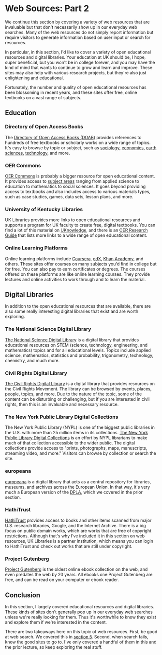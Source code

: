 # Web Sources: Part 2

We continue this section by covering a variety of
web resources that are invaluable but that don't 
necessarily show up in our everyday web searches.
Many of the web resources do not simply report information but
require visitors to generate information based on user input or
search for resources.

In particular, in this section, I'd like to cover
a variety of open educational resources and digital libraries.
Your education at UK should be, I hope, super beneficial,
but you won't be in college forever, and
you may have the kind of mind that wants to continue to grow
and learn and improve.
These sites may also help with various research projects, but
they're also just enlightening and educational.

Fortunately, the number and quality of
open educational resources has been blossoming in recent years,
and these sites offer free, online textbooks on 
a vast range of subjects.

## Education

### Directory of Open Access Books

The [Directory of Open Access Books (DOAB)][doab] provides
references to hundreds of free textbooks or scholarly works
on a wide range of topics.
It's easy to browse by topic or subject, such as
[sociology][doabSociology],
[economics][doabEconomics],
[earth sciences][doabEarth],
[technology][doabTech], and more.

### OER Commons

[OER Commons][oercommons] is probably a bigger resource
for open educational content.
It provides access to [subject areas][oerSubjects]
ranging from applied science to education to mathematics to social sciences.
It goes beyond providing access to textbooks and also includes
access to various materials types, such as
case studies, games, data sets, lesson plans, and more.

### University of Kentucky Libraries

UK Libraries provides more links to open educational resources
and supports a program for UK faculty to create free, digital textbooks.
You can find a lot of this material on [UKnowledge][uknowledge],
and there is an [OER Research Guide][oerUK] that lists
more links to a wide range of open educational content.

### Online Learning Platforms

Online learning platforms
include [Coursera][coursera], [edX][edx], [Khan Academy][khan], and others.
These sites offer courses on many subjects you'd find
in college but for free.
You can also pay to earn certificates or degrees.
The courses offered on these platforms are like online learning courses.
They provide lectures and online activities to work through
and to learn the material.

## Digital Libraries

In addition to the open educational resources that are available,
there are also some really interesting digital libraries that exist
and are worth exploring.

### The National Science Digital Library

[The National Science Digital Library][ndsl] is a digital library
that provides educational resources on STEM
(science, technology, engineering, and mathematics) topics and
for all educational levels.
Topics include applied science, mathematics,
statistics and probability, trigonometry, technology,
chemistry, and much more.

### Civil Rights Digital Library

[The Civil Rights Digital Library][crdl] is a digital library
that provides resources on the Civil Rights Movement.
The library can be browsed by events, places, people, topics, and more.
Due to the nature of the topic,
some of the content can be disturbing or challenging,
but if you are interested in civil rights,
then this is an invaluable and necessary resource.

### The New York Public Library Digital Collections

The New York Public Library (NYPL) is one of the
biggest public libraries in the U.S.
with more than 25 million items in its collections.
[The New York Public Library Digital Collections][nypldc]
is an effort by NYPL librarians to make much of that
collection accessible to the wider public.
The digital collections provide access to
"prints, photographs, maps, manuscripts, streaming video, and more."
Visitors can browse by collection or search the site.

### europeana

[europeana][europeana] is a digital library that acts
as a central repository for libraries, museums, and archives
across the European Union.
In that way, it's very much a European version of the [DPLA][dpla],
which we covered in the prior section.

[europeana]:https://www.europeana.eu/en

### HathiTrust

[HathiTrust][hathitrust] provides access to books and other items
scanned from major U.S. research libraries, Google, and the Internet Archive.
There is a big focus on public domain works,
which are works that are free of copyright restrictions.
Although that's why I've included it in this section
on web resources,
UK Libraries is a partner institution,
which means you can login to HathiTrust and check out works
that are still under copyright.

### Project Gutenberg

[Project Gutenberg][projectgutenberg] is the oldest online ebook
collection on the web,
and even predates the web by 20 years.
All ebooks one Project Gutenberg are free,
and can be read on your computer or ebook reader.

## Conclusion

In this section, I largely covered educational resources
and digital libraries.
These kinds of sites don't generally pop up in our
everyday web searches unless we're really looking for them.
Thus it's worthwhile to know they exist and explore them
if we're interested in the content.

There are two takeaways here on this topic of web resources.
First, be good at web search.
We covered this in [section 5](5-web-information-retrieval.html).
Second, when search fails,
know the good sites to go to.
I've only covered a handful of them in this and
the prior lecture,
so keep exploring the real stuff.
  
[coursera]:https://www.coursera.org/
[crdl]:http://crdl.usg.edu/?Welcome&Welcome
[doabEarth]:https://directory.doabooks.org/browse?type=classification_text&value=Earth+sciences
[doabEconomics]:https://directory.doabooks.org/browse?type=classification_text&value=Economics
[doab]:https://directory.doabooks.org/
[doabSociology]:https://directory.doabooks.org/browse?type=classification_text&value=Sociology
[doabTech]:https://directory.doabooks.org/browse?type=classification_text&value=Technology%3A+general+issues
[dpla]:https://dp.la 
[edx]:https://www.edx.org/
[hathitrust]:https://libguides.uky.edu/3051
[khan]:https://www.khanacademy.org/
[ndsl]:https://nsdl.oercommons.org/
[nypldc]:https://digitalcollections.nypl.org/
[oercommons]:https://www.oercommons.org
[oerSubjects]:https://www.oercommons.org/oer
[oerUK]:https://libguides.uky.edu/alternative_textbooks/find
[projectgutenberg]:http://gutenberg.org/
[uknowledge]:https://uknowledge.uky.edu/
